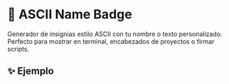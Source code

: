 # 🧾 ASCII Name Badge

Generador de insignias estilo ASCII con tu nombre o texto personalizado.  
Perfecto para mostrar en terminal, encabezados de proyectos o firmar scripts.

## ✨ Ejemplo

